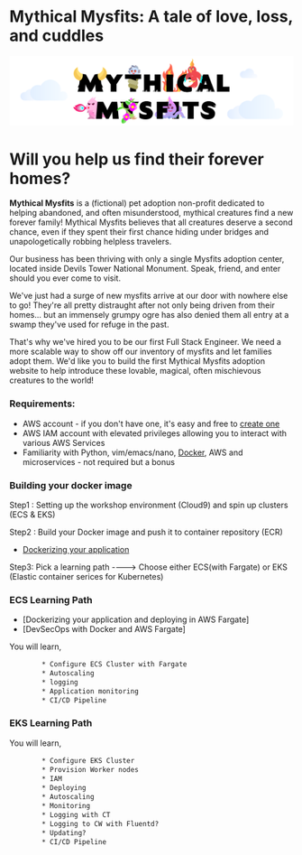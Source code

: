 
# Mythical Mysfits: A tale of love, loss, and cuddles

![mysfits-welcome](/images/mysfits-welcome.png)

# Will you help us find their forever homes?

**Mythical Mysfits** is a (fictional) pet adoption non-profit dedicated to helping abandoned, and often misunderstood, mythical creatures find a new forever family! Mythical Mysfits believes that all creatures deserve a second chance, even if they spent their first chance hiding under bridges and unapologetically robbing helpless travelers.

Our business has been thriving with only a single Mysfits adoption center, located inside Devils Tower National Monument. Speak, friend, and enter should you ever come to visit.

We've just had a surge of new mysfits arrive at our door with nowhere else to go! They're all pretty distraught after not only being driven from their homes... but an immensely grumpy ogre has also denied them all entry at a swamp they've used for refuge in the past.

That's why we've hired you to be our first Full Stack Engineer. We need a more scalable way to show off our inventory of mysfits and let families adopt them. We'd like you to build the first Mythical Mysfits adoption website to help introduce these lovable, magical, often mischievous creatures to the world!

### Requirements:
* AWS account - if you don't have one, it's easy and free to [create one](https://aws.amazon.com/)
* AWS IAM account with elevated privileges allowing you to interact with various AWS Services
* Familiarity with Python, vim/emacs/nano, [Docker](https://www.docker.com/), AWS and microservices - not required but a bonus

### Building your docker image

Step1 : Setting up the workshop environment (Cloud9) and spin up clusters (ECS & EKS)

Step2 : Build your Docker image and push it to container repository (ECR)

* [Dockerizing your application](workshop-1/)

Step3: Pick a learning path ----> Choose either ECS(with Fargate) or EKS (Elastic container serices for Kubernetes)

### ECS Learning Path

* [Dockerizing your application and deploying in AWS Fargate]
* [DevSecOps with Docker and AWS Fargate]

You will learn,
  
            * Configure ECS Cluster with Fargate  
            * Autoscaling  
            * logging  
            * Application monitoring  
            * CI/CD Pipeline  


### EKS Learning Path
You will learn,
  
            * Configure EKS Cluster  
            * Provision Worker nodes  
            * IAM  
            * Deploying  
            * Autoscaling  
            * Monitoring  
            * Logging with CT  
            * Logging to CW with Fluentd?  
            * Updating?  
            * CI/CD Pipeline   


